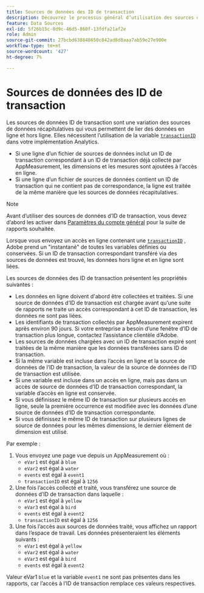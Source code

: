 ```yaml
---
title: Sources de données des ID de transaction
description: Découvrez le processus général d’utilisation des sources de données des ID de transaction.
feature: Data Sources
exl-id: 5f26b15c-8d9c-46d5-860f-13fdfa21af2e
role: Admin
source-git-commit: 27bcbd638848650c842ad8d8aaa7ab59e27e900e
workflow-type: tm+mt
source-wordcount: '427'
ht-degree: 7%

---
```


# Sources de données des ID de transaction

Les sources de données ID de transaction sont une variation des sources de données récapitulatives qui vous permettent de lier des données en ligne et hors ligne. Elles nécessitent l’utilisation de la variable [`transactionID`](/help/implement/vars/page-vars/transactionid.md) dans votre implémentation Analytics.

* Si une ligne d’un fichier de sources de données inclut un ID de transaction correspondant à un ID de transaction déjà collecté par AppMeasurement, les dimensions et les mesures sont ajoutées à l’accès en ligne.
* Si une ligne d’un fichier de sources de données contient un ID de transaction qui ne contient pas de correspondance, la ligne est traitée de la même manière que les sources de données récapitulatives.

>[!NOTE]
>
>Avant d’utiliser des sources de données d’ID de transaction, vous devez d’abord les activer dans [Paramètres du compte général](/help/admin/admin/c-manage-report-suites/c-edit-report-suites/general/general-acct-settings-admin.md) pour la suite de rapports souhaitée.

Lorsque vous envoyez un accès en ligne contenant une [`transactionID`](/help/implement/vars/page-vars/transactionid.md) , Adobe prend un &quot;instantané&quot; de toutes les variables définies ou conservées. Si un ID de transaction correspondant transféré via des sources de données est trouvé, les données hors ligne et en ligne sont liées.

Les sources de données des ID de transaction présentent les propriétés suivantes :

* Les données en ligne doivent d&#39;abord être collectées et traitées. Si une source de données d’ID de transaction est chargée avant qu’une suite de rapports ne traite un accès correspondant à cet ID de transaction, les données ne sont pas liées.
* Les identifiants de transaction collectés par AppMeasurement expirent après environ 90 jours. Si votre entreprise a besoin d’une fenêtre d’ID de transaction plus longue, contactez l’assistance clientèle d’Adobe.
* Les sources de données chargées avec un ID de transaction expiré sont traitées de la même manière que les données transférées sans ID de transaction.
* Si la même variable est incluse dans l’accès en ligne et la source de données de l’ID de transaction, la valeur de la source de données de l’ID de transaction est utilisée.
* Si une variable est incluse dans un accès en ligne, mais pas dans un accès de source de données d’ID de transaction correspondant, la variable d’accès en ligne est conservée.
* Si vous définissez le même ID de transaction sur plusieurs accès en ligne, seule la première occurrence est modifiée avec les données d’une source de données d’ID de transaction correspondante.
* Si vous définissez le même ID de transaction sur plusieurs lignes de source de données pour les mêmes dimensions, le dernier élément de dimension est utilisé.

Par exemple :

1. Vous envoyez une page vue depuis un AppMeasurement où :
   * `eVar1` est égal à `blue`
   * `eVar2` est égal à `water`
   * `events` est égal à `event1`
   * `transactionID` est égal à `1256`
2. Une fois l’accès collecté et traité, vous transférez une source de données d’ID de transaction dans laquelle :
   * `eVar1` est égal à `yellow`
   * `eVar3` est égal à `bird`
   * `events` est égal à `event2`
   * `transactionID` est égal à `1256`
3. Une fois l’accès aux sources de données traité, vous affichez un rapport dans l’espace de travail. Les données présenteraient les éléments suivants :
   * `eVar1` est égal à `yellow`
   * `eVar2` est égal à `water`
   * `eVar3` est égal à `bird`
   * `events` est égal à `event2`

Valeur eVar1 `blue` et la variable `event1` ne sont pas présentes dans les rapports, car l’accès à l’ID de transaction remplace ces valeurs respectives.
